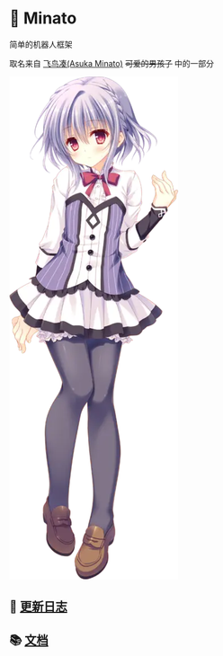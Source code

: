 # 🤖 Minato

简单的机器人框架

取名来自 [飞鸟凑(Asuka Minato)](https://mzh.moegirl.org.cn/%E9%A3%9E%E9%B8%9F%E5%87%91) ~~可爱的男孩子~~ 中的一部分

![飞鸟凑.webp](飞鸟凑.webp)

## 🎉 [更新日志](./CHANGELOG.md)

## 📚 [文档](https://blog.huankong.top/docs/kkbot-ts)
